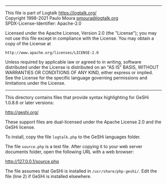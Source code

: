 ________________________________________________________________________

This file is part of Logtalk <https://logtalk.org/>  
Copyright 1998-2021 Paulo Moura <pmoura@logtalk.org>  
SPDX-License-Identifier: Apache-2.0

Licensed under the Apache License, Version 2.0 (the "License");
you may not use this file except in compliance with the License.
You may obtain a copy of the License at

    http://www.apache.org/licenses/LICENSE-2.0

Unless required by applicable law or agreed to in writing, software
distributed under the License is distributed on an "AS IS" BASIS,
WITHOUT WARRANTIES OR CONDITIONS OF ANY KIND, either express or implied.
See the License for the specific language governing permissions and
limitations under the License.
________________________________________________________________________


This directory contains files that provide syntax highlighting for 
GeSHi 1.0.8.6 or later versions:

http://geshi.org/

These support files are dual-licensed under the Apache License 2.0 and
the GeSHi license.

To install, copy the file `logtalk.php` to the GeSHi languages folder.

The file `source.php` is a test file. After copying it to your web
server documents folder, open the following URL with a web browser:

http://127.0.0.1/source.php

The file assumes that GeSHi is installed in `/usr/share/php-geshi/`.
Edit the file (line 2) if GeSHi is installed elsewhere.
